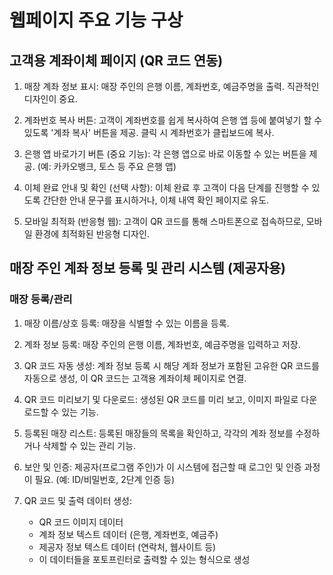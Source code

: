 # 웹페이지 주요 기능 구상

## 고객용 계좌이체 페이지 (QR 코드 연동)
1. 매장 계좌 정보 표시: 매장 주인의 은행 이름, 계좌번호, 예금주명을 출력. 직관적인 디자인이 중요.

2. 계좌번호 복사 버튼: 고객이 계좌번호를 쉽게 복사하여 은행 앱 등에 붙여넣기 할 수 있도록 '계좌 복사' 버튼을 제공. 클릭 시 계좌번호가 클립보드에 복사.

3. 은행 앱 바로가기 버튼 (중요 기능): 각 은행 앱으로 바로 이동할 수 있는 버튼을 제공. (예: 카카오뱅크, 토스 등 주요 은행 앱)

4. 이체 완료 안내 및 확인 (선택 사항): 이체 완료 후 고객이 다음 단계를 진행할 수 있도록 간단한 안내 문구를 표시하거나, 이체 내역 확인 페이지로 유도.

5. 모바일 최적화 (반응형 웹): 고객이 QR 코드를 통해 스마트폰으로 접속하므로, 모바일 환경에 최적화된 반응형 디자인.

## 매장 주인 계좌 정보 등록 및 관리 시스템 (제공자용)

### 매장 등록/관리

1. 매장 이름/상호 등록: 매장을 식별할 수 있는 이름을 등록.

2. 계좌 정보 등록: 매장 주인의 은행 이름, 계좌번호, 예금주명을 입력하고 저장.

3. QR 코드 자동 생성: 계좌 정보 등록 시 해당 계좌 정보가 포함된 고유한 QR 코드를 자동으로 생성, 이 QR 코드는 고객용 계좌이체 페이지로 연결.

4. QR 코드 미리보기 및 다운로드: 생성된 QR 코드를 미리 보고, 이미지 파일로 다운로드할 수 있는 기능.

5. 등록된 매장 리스트: 등록된 매장들의 목록을 확인하고, 각각의 계좌 정보를 수정하거나 삭제할 수 있는 관리 기능.

6. 보안 및 인증: 제공자(프로그램 주인)가 이 시스템에 접근할 때 로그인 및 인증 과정이 필요. (예: ID/비밀번호, 2단계 인증 등)

7. QR 코드 및 출력 데이터 생성:

    * QR 코드 이미지 데이터
    * 계좌 정보 텍스트 데이터 (은행, 계좌번호, 예금주)
    * 제공자 정보 텍스트 데이터 (연락처, 웹사이트 등)
    * 이 데이터들을 포토프린터로 출력할 수 있는 형식으로 생성
